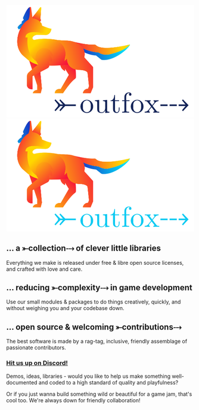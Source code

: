 

![logo, a fox in neon colors looking right, in the direction of the word outfox with a fletched arrow through it](outfox-lightmode.svg#gh-light-mode-only) ![logo, a fox in neon colors looking right, in the direction of the word outfox with a fletched arrow through it](outfox-darkmode.svg#gh-dark-mode-only)


## ... a ⤜collection⤏ of clever little libraries

Everything we make is released under free & libre open source licenses, and crafted with love and care.

## ... reducing ⤜complexity⤏ in game development

Use our small modules & packages to do things creatively, quickly, and without weighing you and your codebase down.

## ... open source & welcoming ⤜contributions⤏

The best software is made by a rag-tag, inclusive, friendly assemblage of passionate contributors. 

### [Hit us up on Discord!](https://discord.gg/3SF4gWhANS)

Demos, ideas, libraries - would you like to help us make something well-documented and coded to a high standard of quality and playfulness?

Or if you just wanna build something wild or beautiful for a game jam, that's cool too. We're always down for friendly collaboration!



